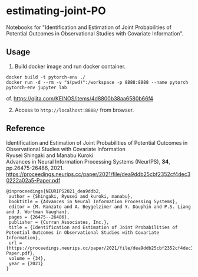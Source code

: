 # estimating-joint-PO
Notebooks for "Identification and Estimation of Joint Probabilities of Potential Outcomes in Observational Studies with Covariate Information".

## Usage

1. Build docker image and run docker container.
```
docker build -t pytorch-env ./
docker run -d --rm -v "$(pwd)":/workspace -p 8888:8888 --name pytorch pytorch-env jupyter lab
```
cf. https://qiita.com/KEINOS/items/4d8800b38aa6580b66f4

2. Access to `http://localhost:8888/` from browser.


## Reference

Identification and Estimation of Joint Probabilities of Potential Outcomes in Observational Studies with Covariate Information \
Ryusei Shingaki and Manabu Kuroki \
Advances in Neural Information Processing Systems (NeurIPS), **34**, pp.26475-26486, 2021. \
https://proceedings.neurips.cc/paper/2021/file/dea9ddb25cbf2352cf4dec30222a02a5-Paper.pdf

```
@inproceedings{NEURIPS2021_dea9ddb2,
 author = {Shingaki, Ryusei and kuroki, manabu},
 booktitle = {Advances in Neural Information Processing Systems},
 editor = {M. Ranzato and A. Beygelzimer and Y. Dauphin and P.S. Liang and J. Wortman Vaughan},
 pages = {26475--26486},
 publisher = {Curran Associates, Inc.},
 title = {Identification and Estimation of Joint Probabilities of Potential Outcomes in Observational Studies with Covariate Information},
 url = {https://proceedings.neurips.cc/paper/2021/file/dea9ddb25cbf2352cf4dec30222a02a5-Paper.pdf},
 volume = {34},
 year = {2021}
}
```
